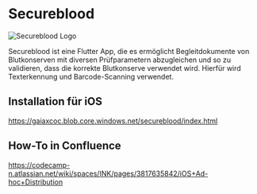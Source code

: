 # Secureblood

![Secureblood Logo](https://github.com/codecampn/secureblood/blob/3aa1ac2e3f546876030e058ed072bdc58bc73c9e/ios/Runner/Assets.xcassets/AppIcon.appiconset/AppIcon@3x.png?raw=true "Secureblood Logo")

Secureblood ist eine Flutter App, die es ermöglicht Begleitdokumente von Blutkonserven mit diversen Prüfparametern abzugleichen und so zu validieren, dass die korrekte Blutkonserve verwendet wird. Hierfür wird Texterkennung und Barcode-Scanning verwendet.

## Installation für iOS
https://gaiaxcoc.blob.core.windows.net/secureblood/index.html

## How-To in Confluence 
https://codecamp-n.atlassian.net/wiki/spaces/INK/pages/3817635842/iOS+Ad-hoc+Distribution

